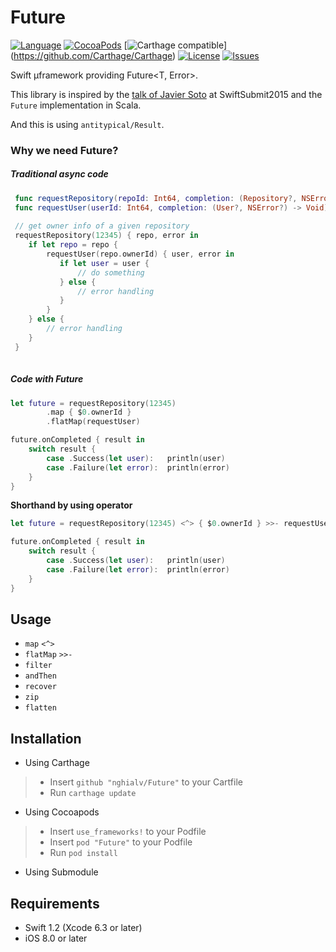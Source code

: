 Future
=====

[![Language](http://img.shields.io/badge/language-swift-brightgreen.svg?style=flat
)](https://developer.apple.com/swift)
[![CocoaPods](https://img.shields.io/cocoapods/v/Future.svg)]()
[![Carthage compatible](https://img.shields.io/badge/Carthage-compatible-4BC51D.svg?style=flat)]
(https://github.com/Carthage/Carthage)
[![License](http://img.shields.io/badge/license-MIT-lightgrey.svg?style=flat
)](http://mit-license.org)
[![Issues](https://img.shields.io/github/issues/nghialv/Future.svg?style=flat
)](https://github.com/nghialv/Future/issues?state=open)


Swift µframework providing Future&lt;T, Error>.

This library is inspired by the [talk of Javier Soto](https://realm.io/news/swift-summit-javier-soto-futures/) at SwiftSubmit2015 and the `Future` implementation in Scala.

And this is using `antitypical/Result`.

### Why we need Future?

##### Traditional async code

``` swift
 func requestRepository(repoId: Int64, completion: (Repository?, NSError?) -> Void) {}
 func requestUser(userId: Int64, completion: (User?, NSError?) -> Void) {}
 
 // get owner info of a given repository
 requestRepository(12345) { repo, error in
 	if let repo = repo {
 		requestUser(repo.ownerId) { user, error in
 		   if let user = user {
 		       // do something
 		   } else {
 		       // error handling
 		   }
 		}
 	} else {
 		// error handling
 	}
 }
 
```

##### Code with Future

``` swift
let future = requestRepository(12345)
		.map { $0.ownerId }
		.flatMap(requestUser)

future.onCompleted { result in
	switch result {
		case .Success(let user):   println(user)
		case .Failure(let error):  println(error)
	}
}

```

**Shorthand by using operator**

``` swift
let future = requestRepository(12345) <^> { $0.ownerId } >>- requestUser

future.onCompleted { result in
	switch result {
		case .Success(let user):   println(user)
		case .Failure(let error):  println(error)
	}
}
```

Usage
-----

- `map` `<^>`
- `flatMap` `>>-`
- `filter`
- `andThen`
- `recover`
- `zip`
- `flatten`


Installation
-----

- Using Carthage
>	- Insert `github "nghialv/Future"` to your Cartfile
>	- Run `carthage update`


- Using Cocoapods
>	- Insert `use_frameworks!` to your Podfile
>	- Insert `pod "Future"` to your Podfile
>	- Run `pod install`

- Using Submodule


Requirements
-----

- Swift 1.2 (Xcode 6.3 or later)
- iOS 8.0 or later

